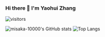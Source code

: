 ### Hi there 👋 I'm Yaohui Zhang
![visitors](https://visitor-badge.laobi.icu/badge?page_id=misaka-10000)
<!--
**misaka-10000/misaka-10000** is a ✨ _special_ ✨ repository because its `README.md` (this file) appears on your GitHub profile.

Here are some ideas to get you started:

- 🔭 I’m currently working on ...
- 🌱 I’m currently learning ...
- 👯 I’m looking to collaborate on ...
- 🤔 I’m looking for help with ...
- 💬 Ask me about ...
- 📫 How to reach me: ...
- 😄 Pronouns: ...
- ⚡ Fun fact: ...
-->
<!-- <div align="center"> <img src="https://metrics.lecoq.io/misaka-10000?template=classic&config.timezone=Asia%2FShanghai"> </div>
<div align="center"> <img src="https://activity-graph.herokuapp.com/graph?username=misaka-10000&theme=xcode" /> </div> -->

![misaka-10000's GitHub stats](https://github-readme-stats.vercel.app/api?username=misaka-10000&show_icons=true&layout=compact&hide_border=true&count_private=true) ![Top Langs](https://github-readme-stats.vercel.app/api/top-langs/?username=misaka-10000&layout=compact&hide_border=true&count_private=true&langs_count=8&hide=jupyter%20notebook,html,css,less,ejs,scss,makefile)
